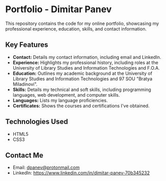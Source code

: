# Portfolio - Dimitar Panev

This repository contains the code for my online portfolio, showcasing my professional experience, education, skills, and contact information.

## Key Features

* **Contact:** Details my contact information, including email and LinkedIn.
* **Experience:** Highlights my professional history, including roles at the University of Library Studies and Information Technologies and F.O.A.
* **Education:** Outlines my academic background at the University of Library Studies and Information Technologies and 97 SOU "Bratya Miladinovi".
* **Skills:** Details my technical and soft skills, including programming languages, web development, and computer skills.
* **Languages:** Lists my language proficiencies.
* **Certificates:** Shows the courses and certifications I've obtained.

## Technologies Used

* HTML5
* CSS3
  
## Contact Me

* Email: dpanev@protonmail.com
* LinkedIn: https://www.linkedin.com/in/dimitar-panev-70b345232
